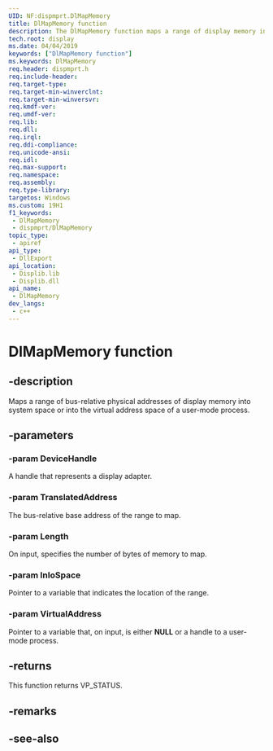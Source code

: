 ```yaml
---
UID: NF:dispmprt.DlMapMemory
title: DlMapMemory function
description: The DlMapMemory function maps a range of display memory into system space or into the virtual address space of a user-mode process.
tech.root: display
ms.date: 04/04/2019
keywords: ["DlMapMemory function"]
ms.keywords: DlMapMemory
req.header: dispmprt.h
req.include-header: 
req.target-type: 
req.target-min-winverclnt: 
req.target-min-winversvr: 
req.kmdf-ver: 
req.umdf-ver: 
req.lib: 
req.dll: 
req.irql: 
req.ddi-compliance: 
req.unicode-ansi: 
req.idl: 
req.max-support: 
req.namespace: 
req.assembly: 
req.type-library: 
targetos: Windows
ms.custom: 19H1
f1_keywords:
 - DlMapMemory
 - dispmprt/DlMapMemory
topic_type:
 - apiref
api_type:
 - DllExport
api_location:
 - Displib.lib
 - Displib.dll
api_name:
 - DlMapMemory
dev_langs:
 - c++
---
```


# DlMapMemory function


## -description

Maps a range of bus-relative physical addresses of display memory into system space or into the virtual address space of a user-mode process.

## -parameters

### -param DeviceHandle

A handle that represents a display adapter.

### -param TranslatedAddress

The bus-relative base address of the range to map.

### -param Length

On input, specifies the number of bytes of memory to map.

### -param InIoSpace

Pointer to a variable that indicates the location of the range.

### -param VirtualAddress

Pointer to a variable that, on input, is either <b>NULL</b> or a handle to a user-mode process.

## -returns

This function returns VP_STATUS.

## -remarks

## -see-also

